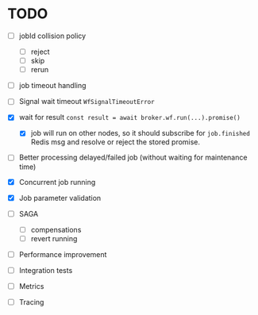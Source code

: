 # TODO

- [ ] jobId collision policy
  - [ ] reject
  - [ ] skip
  - [ ] rerun

- [ ] job timeout handling
- [ ] Signal wait timeout `WfSignalTimeoutError`

- [x] wait for result `const result = await broker.wf.run(...).promise()`
  - [x] job will run on other nodes, so it should subscribe for `job.finished` Redis msg and resolve or reject the stored promise.

- [ ] Better processing delayed/failed job (without waiting for maintenance time)
- [x] Concurrent job running
- [x] Job parameter validation


- [ ] SAGA
  - [ ] compensations
  - [ ] revert running

- [ ] Performance improvement
- [ ] Integration tests
- [ ] Metrics
- [ ] Tracing
